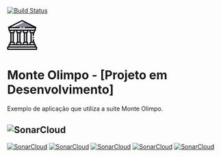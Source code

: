 [![Build Status](https://dev.azure.com/MMarlonMs/MonteOlimpo/_apis/build/status/mmarlonms.monte-olimpo)](https://dev.azure.com/MMarlonMs/MonteOlimpo/_build/latest?definitionId=1)

<img src="https://github.com/mmarlonms/monte-olimpo/blob/master/docs/monte-olimpo-logo.png" width="70" height="70">

# Monte Olimpo - [Projeto em Desenvolvimento]
Exemplo de aplicação que utiliza a suite Monte Olimpo.


## ![SonarCloud](https://sonarcloud.io/images/project_badges/sonarcloud-white.svg)
[![SonarCloud](https://sonarcloud.io/api/project_badges/measure?project=monte-olimpo&metric=ncloc)](https://sonarcloud.io/dashboard?id=monte-olimpo)
[![SonarCloud](https://sonarcloud.io/api/project_badges/measure?project=monte-olimpo&metric=duplicated_lines_density)](https://sonarcloud.io/dashboard?id=monte-olimpo)
[![SonarCloud](https://sonarcloud.io/api/project_badges/measure?project=monte-olimpo&metric=bugs)](https://sonarcloud.io/dashboard?id=monte-olimpo)
[![SonarCloud](https://sonarcloud.io/api/project_badges/measure?project=monte-olimpo&metric=vulnerabilities)](https://sonarcloud.io/dashboard?id=monte-olimpo)
[![SonarCloud](https://sonarcloud.io/api/project_badges/measure?project=monte-olimpo&metric=code_smells)](https://sonarcloud.io/dashboard?id=monte-olimpo)
